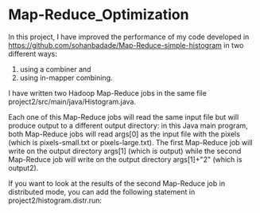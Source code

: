 # Map-Reduce_Optimization

In this project, I have improved the performance of my code developed in https://github.com/sohanbadade/Map-Reduce-simple-histogram in two different ways: 

1) using a combiner and 
2) using in-mapper combining. 

I have written two Hadoop Map-Reduce jobs in the same file project2/src/main/java/Histogram.java. 

Each one of this Map-Reduce jobs will read the same input file but will produce output to a different output directory: in this Java main program, both Map-Reduce jobs will read args[0] as the input file with the pixels (which is pixels-small.txt or pixels-large.txt). The first Map-Reduce job will write on the output directory args[1] (which is output) while the second Map-Reduce job will write on the output directory args[1]+"2" (which is output2). 

If you want to look at the results of the second Map-Reduce job in distributed mode, you can add the following statement in project2/histogram.distr.run:
